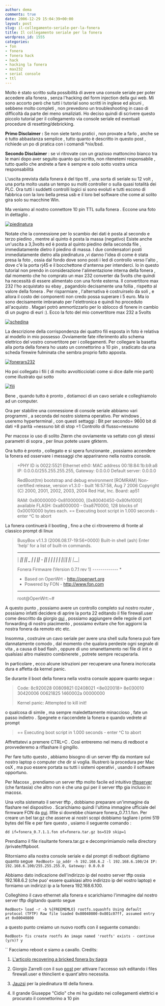 ```yaml
---
author: dema
comments: true
date: 2006-12-29 15:04:39+00:00
layout: post
slug: il-collegamento-seriale-per-la-fonera
title: Il collegamento seriale per la fonera
wordpress_id: 1555
categories:
- fon
- fonera
- fonera hack
- hack
- hacking la fonera
- max232
- serial console
- ttl
---
```


Molto è stato scritto sulla possibilità di avere una console seriale per poter accedere alla fonera , senza l'hacking del form injection della gui web.
Mi sono accorto però che tutti i tutorial sono scritti in inglese ed alcuni , sebbene molto completi , non prevedono un troubleshooting in caso di difficoltà da parte dei meno smaliziati.
Ho deciso quindi di scrivere questo piccolo tutorial per il collegamento via console seriale ed eventuali procedure di resetting/debricking.

<!-- more -->

**Primo Disclaimer :** Se non siete tanto pratici , non provate a farlo , anche se è tutto abbastanza semplice , tutto quanto è descritto in questo post , richiede un po di pratica con i comandi *nix/bsd.

**Secondo Disclaimer** : se vi ritrovate con un grazioso mattoncino bianco tra le mani dopo aver seguito quanto qui scritto, non ritenetemi responsabile , tutto quello che andrete a fare è sempre e solo sotto vostra unica responsabilità

L'uscita prevista dalla fonera è del tipo ttl , una sorta di seriale su 12 volt , una porta molto usata un  tempo su molti controller o sulla quasi totalità dei PLC. Ora tutti i suddetti controlli logici si sono evoluti e tutti escono di fabbrica con la loro bella presa usb e il loro bel software che come al solito gira solo su macchine Win.

Ma veniamo al nostro connettore 10 pin TTL sulla fonera . Eccone una foto in dettaglio .

[![piedinatura](http://dema.tv/wp-content/uploads/2006/12/337287463_d8a743bd44.jpg)](http://www.flickr.com/photos/dema/337287463/)

Notate che la connessione per lo scambio dei dati è posta al secondo e terzo piedino , mentre al quinto è posta la massa (negativo) Esiste anche un'uscita a 3,3volts ed è posta al quinto piedino della seconda file , immediatamente dietro il piedino di massa.
I due condensatori posti immediatamente dietro alla piedinatura ,vi danno l'idea di come è stata presa la foto , ossia dal fondo dove sono posti i led di controllo verso l'alto , dove c'è la porta rj45 e il bocchettone d'antenna per intenderci.
Io in questo tutorial non prendo in considerazione l'alimentazione interna della fonera , dal momento che ho comprato un max 232 converter da 5volts che quindi ha necessità di essere alimentato con una fonte esterna.
Il convertitore max 232 l'ho acquistato su ebay , pagandolo decisamente una follia , rispetto al valore della fonera . Per risparmiare , l'alternativa è costruirselo da soli , e allora il costo dei componenti non credo possa superare i 5 euro. Ma io sono decisamente imbranato per l'elettronica e quindi ho proceduto all'acquisto . Magari potrò ammortizzarlo per lo sblocco di fonere in cambio di un pugno di euri :).
Ecco la foto del mio convertitore max 232 a 5volts

[![schedina](http://dema.tv/wp-content/uploads/2006/12/337287320_484737e0ec.jpg)](http://www.flickr.com/photos/dema/337287320/)

La descrizione della corrispondenza dei quattro fili esposta in foto è relativa al modello in mio possesso .Ovviamente fate riferimento allo schema elettrico del vostro convertitore per i collegamenti.
Per collegare la basetta alla porta della fonera ho usato un connettorino a 10 pin , sradicato da una scheda firewire fulminata che sembra proprio fatto apposta.

[![fonerars232](http://dema.tv/wp-content/uploads/2006/12/337287184_a1e7ddb059.jpg)](http://www.flickr.com/photos/dema/337287184/)

Ho poi collegato i fili ( di molto avvolticciolati come si dice dalle mie parti) come illustrato qui sotto

[![fili](http://dema.tv/wp-content/uploads/2006/12/337286950_ffb24764c7.jpg)](http://www.flickr.com/photos/dema/337286950/)

Bene , quando tutto è pronto , dotiamoci di un cavo seriale e colleghiamolo ad un computer.

Ora per stabilire una connessione di console seriale abbiamo vari programmi , a seconda del nostro sistema operativo.
Per windows , useremo hyperterminal , con questi settaggi :
Bit per secondo= 9600
bit di dati =8
parità =nessuno
bit di stop =1
Controllo di flusso=nessuno

Per macosx io uso di solito Zterm che ovviamente va settato con gli stessi parametri di sopra , per linux potete usare gtkterm.

Ora tutto è pronto , collegato e si spera funzionante , possiamo accendere la fonera ed osservare i messaggi che appariranno nella nostra console.


<blockquote>+PHY ID is 0022:5521
Ethernet eth0: MAC address 00:18:84:1b:b9:a8
IP: 0.0.0.0/255.255.255.255, Gateway: 0.0.0.0
Default server: 0.0.0.0

RedBoot(tm) bootstrap and debug environment [ROMRAM]
Non-certified release, version v1.3.0 - built 16:57:58, Aug 7 2006
Copyright (C) 2000, 2001, 2002, 2003, 2004 Red Hat, Inc.
Board: ap51

RAM: 0x80000000-0x81000000, [0x80040450-0x80fe1000] available
FLASH: 0xa8000000 - 0xa87f0000, 128 blocks of 0x00010000 bytes each.
== Executing boot script in 1.000 seconds - enter ^C to abort</blockquote>


La fonera continuerà il booting , fino a che ci ritroveremo di fronte al classico prompt di linux


<blockquote>BusyBox v1.1.3 (2006.08.17-19:56+0000) Built-in shell (ash)
Enter 'help' for a list of built-in commands.

_______  _______  _______
|   ____||       ||   _   |
|   ____||   -   ||  | |  |
|   |    |_______||__| |__|
|___|

Fonera Firmware (Version 0.7.1 rev 1) -------------
*
* Based on OpenWrt - http://openwrt.org
* Powered by FON - http://www.fon.com
---------------------------------------------------
root@OpenWrt:~#</blockquote>


A questo punto , possiamo avere un controllo completo sul  nostro router , possiamo infatti decidere di aprire la porta 22 editando il file firewall.user come descritto da giorgio [qui](http://www.zarrelli.org/blog/index.php/2006/11/23/hacking-la-fonera-step-by-step-guide/) , possiamo aggiungere delle regole di port forwarding di nostro piacimento , possiamo evitare che fon aggiorni la nostra fonera da remoto etc etc.

Insomma , costruire un cavo seriale per avere una shell sulla fonera può fare dannatamente comodo , dal momento che qualora perdeste ogni segnale di vita , a causa di bad flash , oppure di uno smanettamento nei file di init o qualsiasi altro malestro combinerete , potrete sempre recuperarla.

In particolare , ecco alcune istruzioni per recuperare una fonera incriccata dura e affetta da kernel panic.

Se durante il boot della fonera nella vostra console appare quanto segue :


<blockquote>Code: 8c920028 00809821 02408021 <8e020018> 8e030010 30420006 00621825 1460002a 00000000

Kernel panic: Attempted to kill init!</blockquote>


o qualcosa di simile , ma sempre maledettamente minaccioso , fate un passo indietro . Spegnete e riaccendete la fonera e quando vedrete al prompt


<blockquote>== Executing boot script in 1.000 seconds - enter ^C to abort</blockquote>


Affrettatevi a premere CTRL+C . Così entreremo nel menu di redboot e provvederemo a riflashare il gingillo.

Per fare tutto questo , abbiamo bisogno di un server tftp da montare sul nostro laptop o computer che dir si voglia.  Illustrerò la procedura per Mac osX , ma puo essere portata su tutti i sistemi operativi , usando il software opportuno.

Per Macosx , prendiamo un server tftp molto facile ed intuitivo [tftpserver](http://ww2.unime.it/flr/tftpserver/) (che fantasia) che altro non è che una gui per il server tftp gia incluso in macosx.

Una volta sistemato il server tftp , dobbiamo preparare un'immagine da flashare nel dispositivo . Scarichiamo quindi l'ultima immagine ufficiale del firmware FON da [qui](https://en.fon.com/downloads/downloads.php). Ilfile si dovrebbe chiamare fonera_0.7.1.1.fon.  Per creare un bel tar.gz che asserve ai nostri scopi dobbiamo tagliare i primi 519 bytes del file e per fare questo , usiamo il seguente comando :

`dd if=fonera_0.7.1.1.fon of=fonera.tar.gz bs=519 skip=1
`

Prendiamo il file risultante fonera.tar.gz e decomprimiamolo nella directory /private/tftpboot.

Ritorniamo alla nostra console seriale e dal prompt di redboot digitiamo quanto segue
`
RedBoot> ip_addr -h 192.168.6.2 -l 192.168.6.100/24
IP: 192.168.6.100/255.255.255.0, Gateway: 0.0.0.0`

Abbiamo dato indicazione dell'indirizzo ip del nostro server tftp ossia 192.168.6.2 (che puo' essere qualsiasi altro indirizzo ip del vostro laptop)  e forniamo un indirizzi ip a la fonera 192.168.6.100.

Colleghimo il cavo ethernet alla fonera e scarichiamo l'immagine dal nostro server tftp digitando quanto segue

`RedBoot> load -r -b %{FREEMEMLO} rootfs.squashfs
Using default protocol (TFTP)
Raw file loaded 0x80040800-0x801c07ff, assumed entry at 0x80040800
`

a questo punto creiamo un nuovo rootfs con il seguente comando`:`

`RedBoot> fis create rootfs
An image named 'rootfs' exists - continue (y/n)? y`

``
Facciamo reboot e siamo a cavallo.
Credits:



	
  1. [L'articolo recovering a bricked fonera by tiagra](http://log.tigerbus.de/?p=89)

	
  2. Giorgio Zarrelli con il suo [post](http://www.zarrelli.org/blog/index.php/2006/11/23/hacking-la-fonera-step-by-step-guide/)  per  attivare l'accesso ssh editando i files firewall.user e thinclient e quant'altro necessita.

	
  3. [Jauzsi](http://jauzsi.hu/2006/10/13/inside-of-the-fonera) per la piedinatura ttl della fonera.

	
  4. Il grande Giuseppe "Cidio" che mi ha guidato nei collegamenti elettrici e procurato il connettorino a 10 pin


